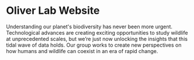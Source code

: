 # Oliver Lab Website
Understanding our planet's biodiversity has never been more urgent. Technological advances are creating exciting opportunities to study wildlife at unprecedented scales, but we’re just now unlocking the insights that this tidal wave of data holds. Our group works to create new perspectives on how humans and wildlife can coexist in an era of rapid change.